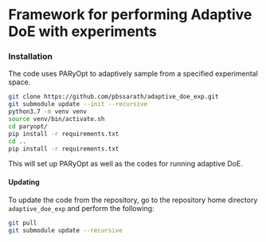 # Framework for performing Adaptive DoE with experiments

### Installation

The code uses PARyOpt to adaptively sample from a specified experimental space. 

``` bash
git clone https://github.com/pbssarath/adaptive_doe_exp.git
git submodule update --init --recursive
python3.7 -m venv venv
source venv/bin/activate.sh
cd paryopt/
pip install -r requirements.txt
cd ..
pip install -r requirements.txt
```

This will set up PARyOpt as well as the codes for running adaptive DoE.

#### Updating

To update the code from the repository, go to the repository home directory 
`adaptive_doe_exp` and perform the following:

```bash
git pull
git submodule update --recursive
```




